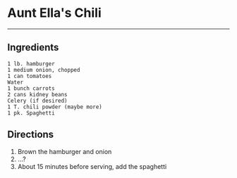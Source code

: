# Aunt Ella's Chili
<HR>

## Ingredients
```
1 lb. hamburger
1 medium onion, chopped 
1 can tomatoes
Water
1 bunch carrots
2 cans kidney beans
Celery (if desired)
1 T. chili powder (maybe more)
1 pk. Spaghetti
```

## Directions
1. Brown the hamburger and onion
2. ...?
3. About 15 minutes before serving, add the spaghetti